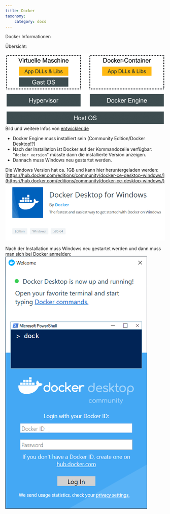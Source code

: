 ```yaml
---
title: Docker
taxonomy:
    category: docs
---
```


Docker Informationen

Übersicht:

![Docker Infografik](../../images/huber_docker_1.jpg)
Bild und weitere Infos von [entwickler.de](https://entwickler.de/online/windowsdeveloper/docker-grundlagen-dotnet-container-579859289.html)

- Docker Engine muss installiert sein (Community Edition/Docker Desktop!?)
- Nach der Installation ist Docker auf der Kommandozeile verfügbar: "`docker version`" müsste dann die installierte Version anzeigen.
- Dannach muss Windows neu gestartet werden.


Die Windows Version hat ca. 1GB und kann hier heruntergeladen werden:
[https://hub.docker.com/editions/community/docker-ce-desktop-windows/](https://hub.docker.com/editions/community/docker-ce-desktop-windows/)
![alt](../../images/chrome_ufpVBRBPUA.png)


Nach der Installation muss Windows neu gestartet werden und dann muss man sich bei Docker anmelden:
![alt](../../images/Docker_Desktop_vMwfPsrB8C.png)
